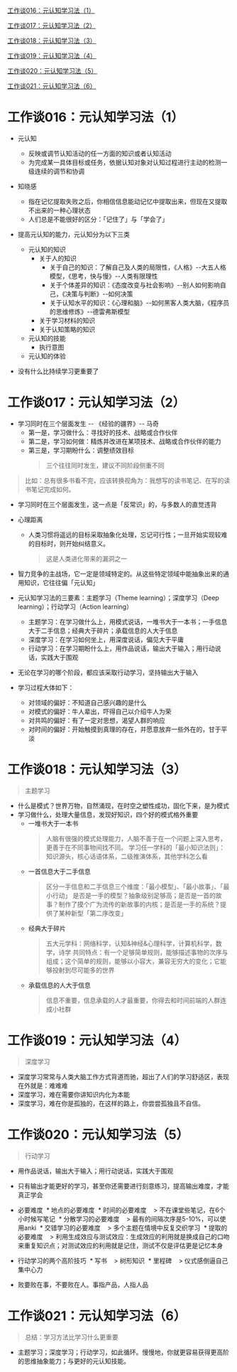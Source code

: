 [工作谈016：元认知学习法（1）](https://mp.weixin.qq.com/s?__biz=MzA3MzM0MjUyMQ==&mid=2652149229&idx=1&sn=f17e909f3aea79267c4492d9786df711&scene=19#wechat_redirect)

[工作谈017：元认知学习法（2）](https://mp.weixin.qq.com/s?__biz=MzA3MzM0MjUyMQ==&mid=2652149232&idx=1&sn=3709475a3a4b6fc2fb56f7e25a52d1b7&scene=19#wechat_redirect)

[工作谈018：元认知学习法（3）](https://mp.weixin.qq.com/s?__biz=MzA3MzM0MjUyMQ==&mid=2652149235&idx=1&sn=c1f678d649fae0ebc25380fd041e5cb7&scene=19#wechat_redirect)

[工作谈019：元认知学习法（4）](https://mp.weixin.qq.com/s?__biz=MzA3MzM0MjUyMQ==&mid=2652149239&idx=1&sn=aac4a6eadc3b9390455206df7c9a1543&scene=19#wechat_redirect)

[工作谈020：元认知学习法（5）](https://mp.weixin.qq.com/s?__biz=MzA3MzM0MjUyMQ==&mid=2652149243&idx=1&sn=4265d0fb8747c5c8d633bc9dce48a7a1&scene=19#wechat_redirect)

[工作谈021：元认知学习法（6）](https://mp.weixin.qq.com/s?__biz=MzA3MzM0MjUyMQ==&mid=2652149248&idx=1&sn=e22455c899ed8f76b3a534a140aef632&scene=19#wechat_redirect)

# 工作谈016：元认知学习法（1）

* 元认知
  * 反映或调节认知活动的任一方面的知识或者认知活动
  * 为完成某一具体目标或任务，依据认知对象对认知过程进行主动的检测一级连续的调节和协调
  
* 知晓感
  * 指在记忆提取失败之后，你相信信息能动记忆中提取出来，但现在又提取不出来的一种心理状态
  * 人们总是不能很好的区分：「记住了」与「学会了」

* 提高元认知的能力，元认知分为以下三类
  * 元认知的知识
    * 关于人的知识
      * 关于自己的知识：了解自己及人类的局限性，《人格》--大五人格模型，《思考，快与慢》--人类有限理性 
      * 关于个体差异的知识：《态度改变与社会影响》--别人如何影响自己，《决策与判断》--如何决策
      * 关于认知水平的知识：《心理和脑》--如何黑客人类大脑，《程序员的思维修炼》--德雷弗斯模型
    * 关于学习材料的知识
    * 关于认知策略的知识
  * 元认知的技能
    * 执行意图
  * 元认知的体验

* 没有什么比持续学习更重要了

# 工作谈017：元认知学习法（2）

* 学习同时在三个层面发生 -- 《经验的疆界》-- 马奇
  * 第一是，学习做什么：寻找好的技术、战略或合作伙伴
  * 第二是，学习如何做：精炼并改进在某项技术、战略或合作伙伴的能力
  * 第三是，学习期盼什么：调整绩效目标
    > 三个往往同时发生，建议不同阶段侧重不同
  
> 比如：总有很多书看不完，应该转换视角为：我想写的读书笔记、在写的读书笔记完成如何。

* 学习同时在三个层面发生，这一点是「反常识」的，与多数人的直觉违背

* 心理距离
  * 人类习惯将遥远的目标采取抽象化处理，忘记可行性；一旦开始实现较难的目标时，则开始纠结意义。
    > 这是人类进化带来的漏洞之一
  
* 智力竞争的主战场，它一定是领域特定的。从这些特定领域中能抽象出来的通用知识，它往往偏「元认知」
* 元认知学习法的三要素：主题学习（Theme learning）；深度学习（Deep learning）；行动学习（Action learning）
  * 主题学习：在学习做什么上，用模式说话，一堆书大于一本书；一手信息大于二手信息；经典大于碎片；承载信息的人大于信息
  * 深度学习：在学习如何坐上，用深度说话，偏见大于平庸
  * 行动学习：在学习期盼什么上，用作品说话，输出大于输入；用行动说话，实践大于围观
  
* 无论在学习的哪个阶段，都应该采取行动学习，坚持输出大于输入
* 学习过程大体如下：
  * 对领域的偏好：不知道自己感兴趣的是什么
  * 对模式的偏好：牛人辈出，吓得自己以介绍牛人为荣
  * 对共鸣的偏好：有了一定对思想，渴望人群的响应
  * 对时间的偏好：开始触摸到真理的存在，并愿意放弃一些外在的，甘于平淡
  
# 工作谈018：元认知学习法（3）

> 主题学习

* 什么是模式？世界万物，自然涌现，在时空之塑性成功，固化下来，是为模式
* 学习做什么，处理大量信息，发现好知识，四个好的模式格外重要
  * 一堆书大于一本书
    > 人脑有很强的模式处理能力，人脑不善于在一个问题上深入思考，更善于在不同事物间找不同。
    > 学习任一学科的「最小知识法则」：知识源头，核心话语体系，二级推演体系，其他学科怎么看
  * 一首信息大于二手信息
    > 区分一手信息和二手信息三个维度：「最小模型」、「最小故事」、「最小行动」
    > 是否是一手的模型？抽象级别足够高；是否是一首的故事？制作了摸个广为流传的新故事的内核；是否是一手的系统？提供了某种新型「第二序改变」
  * 经典大于碎片
    > 五大元学科：网络科学，认知&神经&心理科学，计算机科学，数学，诗学
    > 共同特点：有一个足够简单规则，能够描述事物的次序与组成；这个简单的规则，能够以小容大，兼容无穷大的变化；它能够投射到尽可能多的世界
  * 承载信息的人大于信息
    > 信息不重要，信息承载的人才最重要，你得去和时间前端的人群连成小社群
 
# 工作谈019：元认知学习法（4）

> 深度学习

* 深度学习常常与人类大脑工作方式背道而驰，超出了人们的学习舒适区，表现在外就是：难难难
* 深度学习，难在需要你讲知识内化为本能
* 深度学习，难在你是孤独的，在这样的路上，你尝尝孤独且不自信。

# 工作谈020：元认知学习法（5）

> 行动学习

* 用作品说话，输出大于输入；用行动说话，实践大于围观
* 只有输出才能更好的学习，甚至你还需要进行刻意练习，提高输出难度，才能真正学会
* 必要难度
  * 地点的必要难度
  * 时间的必要难度
    > 不在课堂些笔记，在6个小时候写笔记
  * 分散学习的必要难度
    > 最有的间隔次序是5-10%，可以使用anki
  * 交错学习的必要难度
    > 多个主题在情境中反复交织学习
  * 提取的必要难度
    > 利用生成效应与测试效应：生成效应的利用就是换成自己的口吻来重复知识点；对测试效应的利用就是记住，测试不仅是评估更是记忆本身
   
* 行动学习的两个高阶技巧
  * 写书
    > 树形知识
  * 里程碑
    > 仪式感倒逼自己集中心力

* 败要败在事，不要败在人。事指产品，人指人品

# 工作谈021：元认知学习法（6）

> 总结：学习方法比学习什么更重要

* 主题学习；深度学习；行动学习，如此循环。慢慢地，你就更容易获得更高阶的思维抽象能力；与更好的元认知技能。






